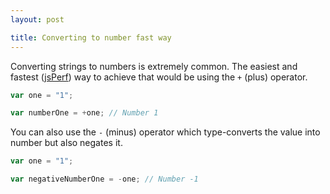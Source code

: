 ```yaml
---
layout: post

title: Converting to number fast way
---
```


Converting strings to numbers is extremely common. The easiest and fastest ([jsPerf](https://jsperf.com/number-vs-parseint-vs-plus/29)) way to achieve that would be using the `+` (plus) operator.

```javascript
var one = "1";

var numberOne = +one; // Number 1
```

You can also use the `-` (minus) operator which type-converts the value into number but also negates it.

```javascript
var one = "1";

var negativeNumberOne = -one; // Number -1
```
